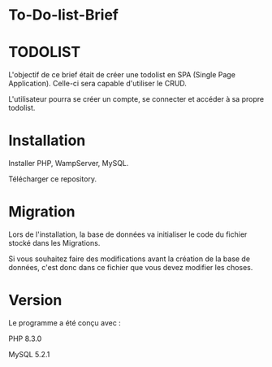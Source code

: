 # To-Do-list-Brief

# TODOLIST
L'objectif de ce brief était de créer une todolist en SPA (Single Page Application). Celle-ci sera capable d'utiliser le CRUD. 

L'utilisateur pourra se créer un compte, se connecter et accéder à sa propre todolist. 


#  Installation
Installer PHP, WampServer, MySQL.

Télécharger ce repository. 


# Migration
Lors de l'installation, la base de données va initialiser le code du fichier stocké dans les Migrations.

Si vous souhaitez faire des modifications avant la création de la base de données, c'est donc dans ce fichier que vous devez modifier les choses.

# Version
Le programme a été conçu avec :

PHP 8.3.0

MySQL 5.2.1
